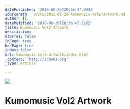 ```yaml
---
datePublished: '2016-06-26T20:56:47.934Z'
sourcePath: _posts/2016-06-26-kumomusic-vol2-artwork.md
author: []
dateModified: '2016-06-26T20:56:47.526Z'
title: Kumomusic Vol2 Artwork
description: ''
starred: false
inFeed: true
hasPage: true
inNav: false
url: kumomusic-vol2-artwork/index.html
_context: 'http://schema.org'
_type: Article

---
```

![](https://the-grid-user-content.s3-us-west-2.amazonaws.com/b3bac3d5-7eb8-4ab5-b078-5b67fab3dfee.jpg)

# Kumomusic Vol2 Artwork